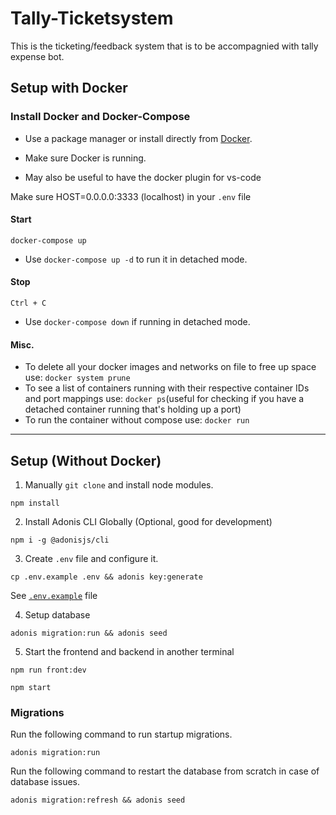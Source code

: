 # Tally-Ticketsystem

This is the ticketing/feedback system that is to be accompagnied with tally expense bot.

## Setup with Docker

### Install Docker and Docker-Compose

- Use a package manager or install directly from [Docker](https://www.docker.com/get-started).
- Make sure Docker is running.

- May also be useful to have the docker plugin for vs-code

Make sure HOST=0.0.0.0:3333 (localhost) in your `.env` file

#### Start

`docker-compose up`

- Use `docker-compose up -d` to run it in detached mode.

#### Stop

`Ctrl + C`

- Use `docker-compose down` if running in detached mode.

#### Misc.

- To delete all your docker images and networks on file to free up space use: `docker system prune`
- To see a list of containers running with their respective container IDs and port mappings use: `docker ps`(useful for checking if you have a detached container running that's holding up a port)
- To run the container without compose use: `docker run`

---

## Setup (Without Docker)

1. Manually `git clone` and install node modules.

```
npm install
```

2. Install Adonis CLI Globally (Optional, good for development)

```
npm i -g @adonisjs/cli
```

3. Create `.env` file and configure it.

```
cp .env.example .env && adonis key:generate
```

See [`.env.example`](/.env.example) file

4. Setup database

```
adonis migration:run && adonis seed
```

5. Start the frontend and backend in another terminal

```
npm run front:dev
```

```
npm start
```

### Migrations

Run the following command to run startup migrations.

```
adonis migration:run
```

Run the following command to restart the database from scratch in case of database issues.

```
adonis migration:refresh && adonis seed
```

